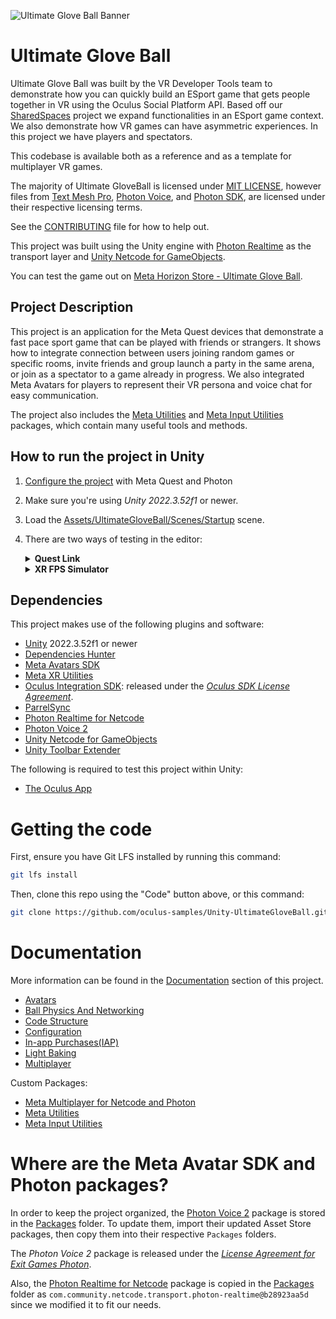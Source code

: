![Ultimate Glove Ball Banner](./Documentation/Media/banner.png "Ultimate Glove Ball")

# Ultimate Glove Ball
Ultimate Glove Ball was built by the VR Developer Tools team to demonstrate how you can quickly build an ESport game that gets people together in VR using the Oculus Social Platform API.
Based off our [SharedSpaces](https://github.com/oculus-samples/Unity-SharedSpaces) project we expand functionalities in an ESport game context. We also demonstrate how VR games can have asymmetric experiences. In this project we have players and spectators.

This codebase is available both as a reference and as a template for multiplayer VR games.

The majority of Ultimate GloveBall is licensed under [MIT LICENSE](./LICENSE), however files from [Text Mesh Pro](http://www.unity3d.com/legal/licenses/Unity_Companion_License), [Photon Voice](./Packages/Photon/Photon/license.txt), and [Photon SDK](./Packages/com.community.netcode.transport.photon-realtime@b28923aa5d/Runtime/Photon/LICENSE.md), are licensed under their respective licensing terms.

See the [CONTRIBUTING](./CONTRIBUTING.md) file for how to help out.

This project was built using the Unity engine with [Photon Realtime](https://github.com/Unity-Technologies/multiplayer-community-contributions/tree/main/Transports/com.community.netcode.transport.photon-realtime) as the transport layer and [Unity Netcode for GameObjects](https://github.com/Unity-Technologies/com.unity.netcode.gameobjects).

You can test the game out on [Meta Horizon Store - Ultimate Glove Ball](https://www.meta.com/en-gb/experiences/ultimate-glove-ball/5704438046269164/).

## Project Description
This project is an application for the Meta Quest devices that demonstrate a fast pace sport game that can be played with friends or strangers. It shows how to integrate connection between users joining random games or specific rooms, invite friends and group launch a party in the same arena, or join as a spectator to a game already in progress. We also integrated Meta Avatars for players to represent their VR persona and voice chat for easy communication.

The project also includes the [Meta Utilities](./Packages/com.meta.utilities/README.md) and [Meta Input Utilities](./Packages/com.meta.utilities.input/README.md) packages, which contain many useful tools and methods.

## How to run the project in Unity
1. [Configure the project](./Documentation/Configuration.md) with Meta Quest and Photon
2. Make sure you're using  *Unity 2022.3.52f1* or newer. 
3. Load the [Assets/UltimateGloveBall/Scenes/Startup](./Assets/UltimateGloveBall/Scenes/Startup.unity) scene. 
4. There are two ways of testing in the editor:
    <details>
      <summary><b>Quest Link</b></summary>
      
      + Enable Quest Link:
        + Put on your headset and navigate to "Quick Settings"; select "Quest Link" (or "Quest Air Link" if using Air Link).
        + Select your desktop from the list and then select, "Launch". This will launch the Quest Link app, allowing you to control your desktop from your headset.
      + With the headset on, select "Desktop" from the control panel in front of you. You should be able to see your desktop in VR!
      + Navigate to Unity and press "Play" - the application should launch on your headset automatically.
    </details>
    <details>
      <summary><b>XR FPS Simulator</b></summary>
      
      + In Unity, press "Play" and enjoy the simulated XR controls!
      + Review the [XR FPS Simulator documentation](./Packages/com.meta.utilities.input/README.md#xr-device-fps-simulator) for more information.
        + Note: The mouse is [captured by the simulator](./Packages/com.meta.utilities.input/README.md#mouse-capture) when in play mode. In order to otherwise use the mouse in-game (such as to interact with menus), hold Left Alt.
    </details>


## Dependencies

This project makes use of the following plugins and software:
- [Unity](https://unity.com/download) 2022.3.52f1 or newer
- [Dependencies Hunter](https://github.com/AlexeyPerov/Unity-Dependencies-Hunter.git#upm)
- [Meta Avatars SDK](https://developer.oculus.com/downloads/package/meta-avatars-sdk/)
- [Meta XR Utilities](https://npm.developer.oculus.com/-/web/detail/com.meta.xr.sdk.utilities)
- [Oculus Integration SDK](https://developer.oculus.com/downloads/package/unity-integration): released under the *[Oculus SDK License Agreement](./Assets/Oculus/LICENSE.txt)*.
- [ParrelSync](https://github.com/brogan89/ParrelSync)
- [Photon Realtime for Netcode](https://github.com/Unity-Technologies/multiplayer-community-contributions/tree/main/Transports/com.community.netcode.transport.photon-realtime)
- [Photon Voice 2](https://assetstore.unity.com/packages/tools/audio/photon-voice-2-130518)
- [Unity Netcode for GameObjects](https://github.com/Unity-Technologies/com.unity.netcode.gameobjects)
- [Unity Toolbar Extender](https://github.com/marijnz/unity-toolbar-extender.git)


The following is required to test this project within Unity:
- [The Oculus App](https://www.oculus.com/setup/)

# Getting the code
First, ensure you have Git LFS installed by running this command:
```sh
git lfs install
```

Then, clone this repo using the "Code" button above, or this command:
```sh
git clone https://github.com/oculus-samples/Unity-UltimateGloveBall.git
```

# Documentation
More information can be found in the [Documentation](./Documentation) section of this project.
- [Avatars](./Documentation/Avatars.md)
- [Ball Physics And Networking](./Documentation/BallPhysicsAndNetworking.md)
- [Code Structure](./Documentation/CodeStructure.md)
- [Configuration](./Documentation/Configuration.md)
- [In-app Purchases(IAP)](./Documentation/IAP.md)
- [Light Baking](./Documentation/LightBaking.md)
- [Multiplayer](./Documentation/Multiplayer.md)

Custom Packages:
- [Meta Multiplayer for Netcode and Photon](./Packages/com.meta.multiplayer.netcode-photon/README.md)
- [Meta Utilities](./Packages/com.meta.utilities/README.md)
- [Meta Input Utilities](./Packages/com.meta.utilities.input/README.md)


# Where are the Meta Avatar SDK and Photon packages?

In order to keep the project organized, the [Photon Voice 2](https://assetstore.unity.com/packages/tools/audio/photon-voice-2-130518) package is stored in the [Packages](./Packages) folder. To update them, import their updated Asset Store packages, then copy them into their respective `Packages` folders.

The *Photon Voice 2* package is released under the *[License Agreement for Exit Games Photon](./Packages/Photon/Photon/license.txt)*.

Also, the [Photon Realtime for Netcode](https://github.com/Unity-Technologies/multiplayer-community-contributions/tree/main/Transports/com.community.netcode.transport.photon-realtime) package is copied in the [Packages](./Packages) folder as `com.community.netcode.transport.photon-realtime@b28923aa5d` since we modified it to fit our needs.
